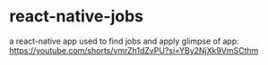 # react-native-jobs
a react-native app used to find jobs and apply
glimpse of app: https://youtube.com/shorts/vmrZh1dZvPU?si=YBy2NjXk9VmSCthm
